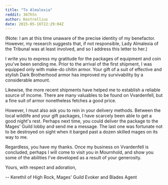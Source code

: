 ```yaml
---
title: "To Almalexia"
reddit: 367htn
author: Kestrellius
date: 2015-05-16T22:29:04Z
---
```


(Note: I am at this time unaware of the precise identity of my benefactor. However, my research suggests that, if not responsible, Lady Almalexia of the Tribunal was at least involved, and so I address this letter to her.)

I write you to express my gratitude for the packages of equipment and coin you've been sending me. Prior to the arrival of the first shipment, I was equipped only with make-do chitin armor. Your gift of a suit of effective and stylish Dark Brotherhood armor has improved my survivability by a considerable amount.

Likewise, the more recent shipments have helped me to establish a reliable source of income. There are many valuables to be found on Vvardenfell, but a fine suit of armor nonetheless fetches a good price.

However, I must also ask you to rein in your delivery methods. Between the local wildlife and your gift packages, I have scarcely been able to get a good night's rest. Perhaps next time, you could deliver the package to the Mages' Guild lobby and send me a message. The last one was fortunate not to be destroyed on sight when it barged past a dozen skilled mages on its way to me.

Regardless, you have my thanks. Once my business on Vvardenfell is concluded, perhaps I will come to visit you in Mournhold, and show you some of the abilities I've developed as a result of your generosity.

Yours, with respect and adoration,

-- Kerethil of High Rock, Mages' Guild Evoker and Blades Agent
